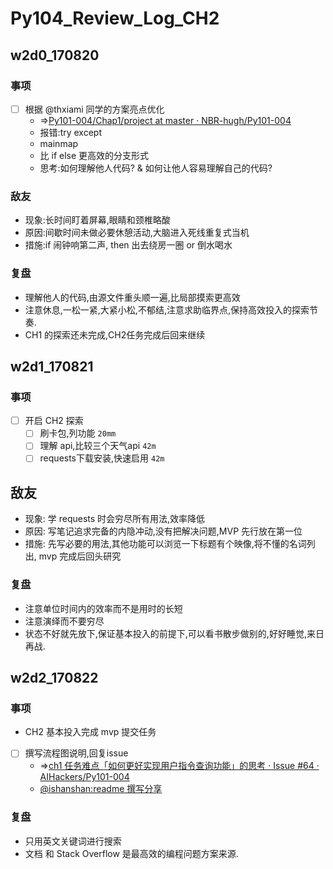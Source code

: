# Py104_Review_Log_CH2

## w2d0_170820

### 事项

- [ ] 根据 @thxiami 同学的方案亮点优化 
    - =>[Py101-004/Chap1/project at master · NBR-hugh/Py101-004](https://github.com/NBR-hugh/Py101-004/tree/master/Chap1/project#update)
    - 报错:try except
    - mainmap
    - 比 if else 更高效的分支形式
    - 思考:如何理解他人代码? & 如何让他人容易理解自己的代码?

### 敌友

- 现象:长时间盯着屏幕,眼睛和颈椎略酸
- 原因:间歇时间未做必要休憩活动,大脑进入死线重复式当机
- 措施:if 闹钟响第二声, then 出去绕房一圈 or 倒水喝水

### 复盘

- 理解他人的代码,由源文件重头顺一遍,比局部摸索更高效
- 注意休息,一松一紧,大紧小松,不郁结,注意求助临界点,保持高效投入的探索节奏.
- CH1 的探索还未完成,CH2任务完成后回来继续

## w2d1_170821

### 事项

- [ ] 开启 CH2 探索
    - [ ] 刷卡包,列功能 `20mm`
    - [ ] 理解 api,比较三个天气api `42m`
    - [ ] requests下载安装,快速启用 `42m`

## 敌友

- 现象: 学 requests 时会穷尽所有用法,效率降低
- 原因: 写笔记追求完备的内隐冲动,没有把解决问题,MVP 先行放在第一位
- 措施: 先写必要的用法,其他功能可以浏览一下标题有个映像,将不懂的名词列出, mvp 完成后回头研究

### 复盘

- 注意单位时间内的效率而不是用时的长短
- 注意演绎而不要穷尽
- 状态不好就先放下,保证基本投入的前提下,可以看书散步做别的,好好睡觉,来日再战.

## w2d2_170822

### 事项

- CH2 基本投入完成 mvp 提交任务

- [ ] 撰写流程图说明,回复issue
    - =>[ch1 任务难点「如何更好实现用户指令查询功能」的思考 · Issue #64 · AIHackers/Py101-004](https://github.com/AIHackers/Py101-004/issues/64#issuecomment-323540706)
    -  [@ishanshan:readme 撰写分享](https://github.com/AIHackers/Py101-004/issues/47#issuecomment-323584531)

### 复盘

- 只用英文关键词进行搜索
- 文档 和 Stack Overflow 是最高效的编程问题方案来源.
